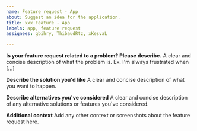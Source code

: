 ```yaml
---
name: Feature request - App
about: Suggest an idea for the application.
title: xxx Feature - App
labels: app, feature request
assignees: gbihry, ThibaudRtz, xKesvaL

---
```


**Is your feature request related to a problem? Please describe.**
A clear and concise description of what the problem is. Ex. I'm always frustrated when [...]

**Describe the solution you'd like**
A clear and concise description of what you want to happen.

**Describe alternatives you've considered**
A clear and concise description of any alternative solutions or features you've considered.

**Additional context**
Add any other context or screenshots about the feature request here.
